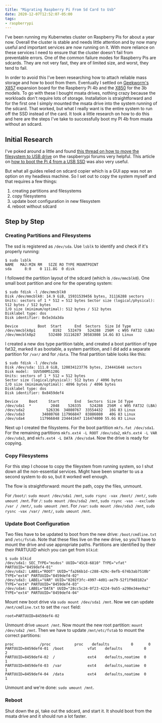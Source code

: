 ```yaml
---
title: "Migrating Raspberry Pi From Sd Card to Usb"
date: 2020-12-07T12:52:07-05:00
tags:
- raspberrypi
---
```


I've been running my Kubernetes cluster on Raspberry Pis for about a year now. Overall the cluster is stable and needs
little attention and by now many useful and important services are now running on it. With more reliance on these
services I need to ensure that the cluster doesn't fail from preventable errors. One of the common failure modes for
Raspberry Pis are sdcards. They are not very fast, they are of limited size, and worst, they tend to fail.

<!-- more -->

In order to avoid this I've been researching how to attach reliable mass storage and how to boot from them. Eventually I
settled on [Geekworm's](https://geekworm.com/) [X857](https://raspberrypiwiki.com/X857) expansion board for the
Raspberry Pi 4b and the [X850](https://raspberrypiwiki.com/X850) for the 3b models. To go with these I bought msata
drives, nothing crazy because the workloads don't require lots of storage. Installation is straightforward and for the
first one I simply mounted the msata drive into the system running of the sdcard. That worked, but what I really want is
the entire system to run off the SSD instead of the card. It took a little research on how to do this and here are the
steps I've take to successfully boot my PI 4b from msata without an sdcard.

## Initial Research

I've poked around a little and found [this thread on how to move the filesystem to USB
drive](https://www.raspberrypi.org/forums/viewtopic.php?p=351659&sid=3cd59f94982d688f8c86452fa5ca5e36#p351659) on the
raspberrypi forums very helpful. This article on [how to boot the Pi 4 from a USB
SSD](https://www.tomshardware.com/how-to/boot-raspberry-pi-4-usb) was also very useful.

But what all guides relied on sdcard copier which is a GUI app was not an option on my headless machine. So I set out to
copy the system myself and that requires a few things:

1.  creating partitions and filesystems
1.  copy filesystems
1.  update boot configuration in new filesystem
1.  reboot without sdcard

## Step by Step

### Creating Partitions and Filesystems

The ssd is registered as `/dev/sda`. Use `lsblk` to identify and check if it's properly running:
```
$ sudo lsblk
NAME   MAJ:MIN RM   SIZE RO TYPE MOUNTPOINT
sda      8:0    0 111.8G  0 disk
```

I followed the partition layout of the sdcard (which is `/dev/mmcblk0`). One small boot partition and one for the
operating system:

```
$ sudo fdisk -l /dev/mmcblk0
Disk /dev/mmcblk0: 14.9 GiB, 15931539456 bytes, 31116288 sectors
Units: sectors of 1 * 512 = 512 bytes Sector size (logical/physical): 512 bytes / 512 bytes
I/O size (minimum/optimal): 512 bytes / 512 bytes
Disklabel type: dos
Disk identifier: 0x5e3da3da

Device         Boot  Start      End  Sectors  Size Id Type
/dev/mmcblk0p1        8192   532479   524288  256M  c W95 FAT32 (LBA)
/dev/mmcblk0p2      532480 31116287 30583808 14.6G 83 Linux
```

I created a new dos type partition table, and created a boot partition of type fat32, marked it as bootable, a system
partition, and I did add a separate partition for `/var/` and for `/data`. The final partition table looks like this:

```
$ sudo fdisk -l /dev/sda
Disk /dev/sda: 111.8 GiB, 120034123776 bytes, 234441648 sectors
Disk model:  SUV500MS120G
Units: sectors of 1 * 512 = 512 bytes
Sector size (logical/physical): 512 bytes / 4096 bytes
I/O size (minimum/optimal): 4096 bytes / 4096 bytes
Disklabel type: dos
Disk identifier: 0x8459def4

Device     Boot     Start       End   Sectors  Size Id Type
/dev/sda1  *         2048    526335    524288  256M  c W95 FAT32 (LBA)
/dev/sda2          526336  34080767  33554432   16G 83 Linux
/dev/sda3        34080768 117966847  83886080   40G 83 Linux
/dev/sda4       117966848 234441647 116474800 55.6G 83 Linux
```

Next up I created the filsystems. For the boot partition `mkfs.fat /dev/sda1`. For the remaining partitions `mkfs.ext4
-L ROOT /dev/sda2`, `mkfs.ext4 -L VAR /dev/sda3`, and `mkfs.ext4 -L DATA /dev/sda4`. Now the drive is ready for copying.

### Copy Filesystems

For this step I choose to copy the fileystem from running system, so I shut down all the non-essential services. Might
have been smarter to us a second system to do so, but it worked well enough.

The flow is straightforward: mount the path, copy the files, unmount.

For `/boot/`: `sudo mount /dev/sda1 /mnt`, `sudo rsync -vax /boot/ /mnt/`, `sudo umount /mnt`.
For `/`: `sudo mount /dev/sda2 /mnt`, `sudo rsync -vax --exclude /var / /mnt/`, `sudo umount /mnt`.
For `/var`: `sudo mount /dev/sda3 /mnt`, `sudo rysnc -vax /var/ /mnt/`, `sudo umount /mnt`.

### Update Boot Configuration

Two files have to be updated to boot from the new drive: `/boot/cmdline.txt` and `/etc/fstab`. Note that these files
live on the new drive, so you'll have to mount the drive and use appropriate paths. Partitions are identified
by their their PARTUUID which you can get from `blkid`:

```
$ sudo blkid
/dev/sda1: SEC_TYPE="msdos" UUID="45C8-6810" TYPE="vfat" PARTUUID="8459def4-01"
/dev/sda2: LABEL="ROOT" UUID="fa266b1d-c288-429c-8efb-674b3ab7510b" TYPE="ext4" PARTUUID="8459def4-02"
/dev/sda3: LABEL="VAR" UUID="0202f3fc-4997-4d01-ae79-52f1f9d8182a" TYPE="ext4" PARTUUID="8459def4-03"
/dev/sda4: LABEL="DATA" UUID="28cc5c24-0f23-4224-9a55-a298e34ee9a2" TYPE="ext4" PARTUUID="8459def4-04"
```

Mount new boot drive via `sudo mount /dev/sda1 /mnt`.
Now we can update `/mnt/cmdline.txt` to set the `root` field:
```
root=PARTUUID=8459def4-02
```
Unmount drive `umount /mnt`. Now mount the new root partition: `mount /dev/sda2 /mnt`.
Then we have to update `/mnt/etc/fstab` to mount the correct partitions:
```
proc            /proc           proc    defaults          0       0
PARTUUID=8459def4-01  /boot           vfat    defaults          0       2
PARTUUID=8459def4-02  /               ext4    defaults,noatime  0       1
PARTUUID=8459def4-03  /var            ext4    defaults,noatime  0       1
PARTUUID=8459def4-04  /data           ext4    defaults,noatime  0       1
```

Unmount and we're done: `sudo umount /mnt`.

### Reboot

Shut down the pi, take out the sdcard, and start it. It should boot from the msata drive and it should run a lot faster.

